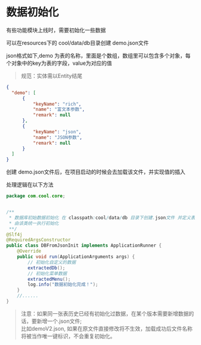 # 数据初始化
有些功能模块上线时，需要初始化一些数据

可以在resources下的 cool/data/db目录创建 demo.json文件

json格式如下,demo 为表的名称，里面是个数组，数组里可以包含多个对象，每个对象中的key为表的字段，value为对应的值

> 规范：实体需以Entity结尾
```json
{
  "demo": [
      {
          "keyName": "rich",
          "name": "富文本参数",
          "remark": null
      },
      {
          "keyName": "json",
          "name": "JSON参数",
          "remark": null
      }
  ]
}
```
创建 demo.json文件后，在项目启动的时候会去加载该文件，并实现值的插入  

处理逻辑在以下方法
```java
package com.cool.core;


/**
 * 数据库初始数据初始化 在 classpath:cool/data/db 目录下创建.json文件 并定义表数据，
 * 由该类统一执行初始化
 **/
@Slf4j
@RequiredArgsConstructor
public class DBFromJsonInit implements ApplicationRunner {
    @Override
    public void run(ApplicationArguments args) {
        // 初始化自定义的数据
        extractedDb();
        // 初始化菜单数据
        extractedMenu();
        log.info("数据初始化完成！");
    }
    //......
}

```
>注意：如果同一张表历史已经有初始化过数据，在某个版本需要新增数据的话，要新增一个.json文件;  
>比如demoV2.json, 如果在原文件直接修改将不生效，加载成功后文件名称将被当作唯一键标识，不会重复初始化。